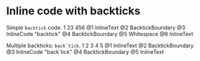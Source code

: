 # Inline code with backticks

Simple `backtick` code.
1      23       456
@1 InlineText
@2 BacktickBoundary
@3 InlineCode "backtick"
@4 BacktickBoundary
@5 Whitespace
@6 InlineText

Multiple backticks: ``back`tick``.
1                   2 3        4 5
@1 InlineText
@2 BacktickBoundary
@3 InlineCode "back`tick"
@4 BacktickBoundary
@5 InlineText
